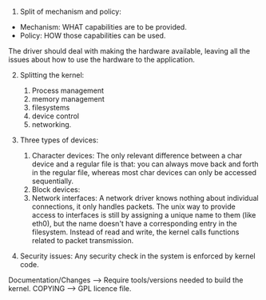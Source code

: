 1. Split of mechanism and policy:
- Mechanism: WHAT capabilities are to be provided.
- Policy: HOW those capabilities can be used.

The driver should deal with making the hardware available, leaving all the issues about how to use the hardware to the application. 

2. Splitting the kernel:
    1. Process management
    2. memory management
    3. filesystems
    4. device control
    5. networking.

3. Three types of devices:
    1. Character devices:
    The only relevant difference between a char device and a regular file is that: you can always move back and forth in the regular file, whereas most char devices can only be accessed sequentially.
    2. Block devices:
    3. Network interfaces:
    A network driver knows nothing about individual connections, it only handles packets. The unix way to provide access to interfaces is still by assigning a unique name to them (like eth0), but the name doesn't have a corresponding entry in the filesystem. Instead of read and write, the kernel calls functions related to packet transmission.

4. Security issues:
Any security check in the system is enforced by kernel code.

Documentation/Changes --> Require tools/versions needed to build the kernel.
COPYING --> GPL licence file.
